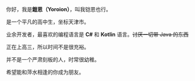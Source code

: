 你好，我是**鎧恩（Yoroion）**，叫我铠恩也行。

是一个平凡的高中生，坐标天津市。

业余开发者，最喜欢的编程语言是 **C#** 和 **Kotlin** 语言。~~讨厌一切带 Java 的东西~~

正在上高三，所以时间不是很充裕。

并不是一个严肃刻板的人，时常很幼稚。

希望能和萍水相逢的你成为朋友。